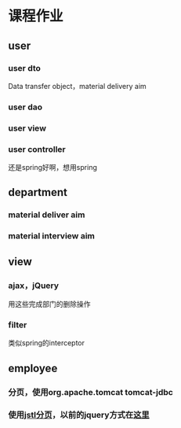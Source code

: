 # 课程作业
## user
### user dto
Data transfer object，material delivery aim
### user dao
### user view

### user controller
还是spring好啊，想用spring
## department
### material deliver aim
### material interview aim
## view
### ajax，jQuery
用这些完成部门的删除操作
### filter
类似spring的interceptor
## employee
### 分页，使用org.apache.tomcat tomcat-jdbc
### 使用[jstl分页]()，以前的jquery方式在[这里](https://github.com/790013438/employee_management/tree/ab2d283691679bb642031fc3a05966d672d6a92d)